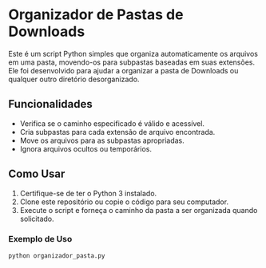 # Organizador de Pastas de Downloads

Este é um script Python simples que organiza automaticamente os arquivos em uma pasta, movendo-os para subpastas baseadas em suas extensões. Ele foi desenvolvido para ajudar a organizar a pasta de Downloads ou qualquer outro diretório desorganizado.

## Funcionalidades

- Verifica se o caminho especificado é válido e acessível.
- Cria subpastas para cada extensão de arquivo encontrada.
- Move os arquivos para as subpastas apropriadas.
- Ignora arquivos ocultos ou temporários.

## Como Usar

1. Certifique-se de ter o Python 3 instalado.
2. Clone este repositório ou copie o código para seu computador.
3. Execute o script e forneça o caminho da pasta a ser organizada quando solicitado.

### Exemplo de Uso

```bash
python organizador_pasta.py
